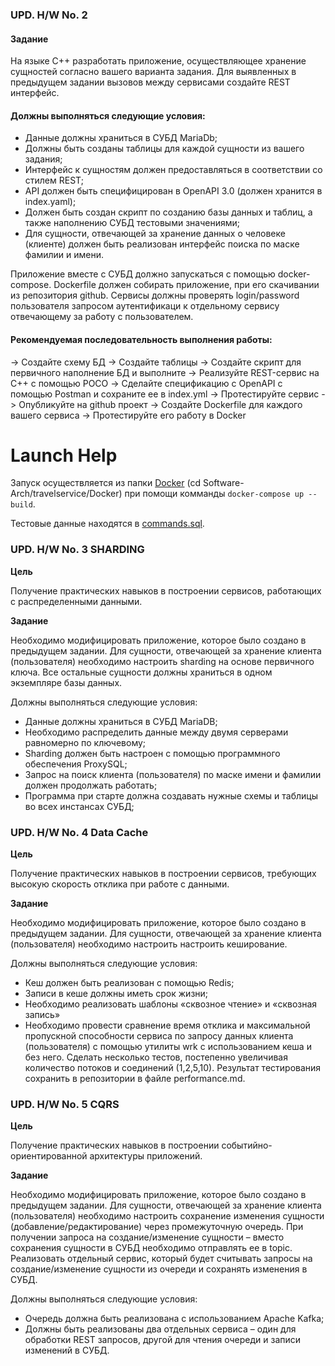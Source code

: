 ### UPD. H/W No. 2
#### Задание
На языке C++ разработать приложение, осуществляющее хранение сущностей согласно вашего варианта задания. Для выявленных в предыдущем задании вызовов между сервисами создайте REST интерфейс.

#### Должны выполняться следующие условия:

-  Данные должны храниться в СУБД MariaDb;
-  Должны быть созданы таблицы для каждой сущности из вашего задания;
-  Интерфейс к сущностям должен предоставляться в соответствии со стилем REST;
-  API должен быть специфицирован в OpenAPI 3.0 (должен хранится в index.yaml);
-  Должен быть создан скрипт по созданию базы данных и таблиц, а также наполнению СУБД тестовыми значениями;
-  Для сущности, отвечающей за хранение данных о человеке (клиенте) должен быть реализован интерфейс поиска по маске фамилии и имени.

Приложение вместе с СУБД должно запускаться с помощью docker-compose. Dockerfile должен собирать приложение, при его скачивании из репозитория github.
Сервисы должны проверять login/password пользователя запросом аутентификаци к отдельному сервису отвечающему за работу с пользователем.
 

#### Рекомендуемая последовательность выполнения работы:

-> Создайте схему БД
-> Создайте таблицы
-> Создайте скрипт для первичного наполнение БД  и выполните
-> Реализуйте REST-сервис на C++ с помощью POCO
-> Сделайте спецификацию с OpenAPI с помощью Postman и сохраните ее в index.yml
-> Протестируйте сервис
-> Опубликуйте на github проект
-> Создайте Dockerfile для каждого вашего сервиса
-> Протестируйте его работу в Docker

# Launch Help
Запуск осуществляется из папки [Docker](https://github.com/ArtSnow/Software-Arch/tree/main/travelservice/Docker) (cd Software-Arch/travelservice/Docker) при помощи комманды `docker-compose up --build`.

Тестовые данные находятся в [commands.sql](https://github.com/ArtSnow/Software-Arch/blob/main/travelservice/commands.sql).


### UPD. H/W No. 3 SHARDING

**Цель**

Получение практических навыков в построении сервисов, работающих с распределенными данными.

**Задание**

Необходимо модифицировать приложение, которое было создано в предыдущем задании. Для сущности, отвечающей за хранение клиента (пользователя) необходимо настроить sharding на основе первичного ключа. Все остальные сущности должны храниться в одном экземпляре базы данных.

Должны выполняться следующие условия:

- Данные должны храниться в СУБД MariaDB;
- Необходимо распределить данные между двумя серверами равномерно по ключевому;
- Sharding должен быть настроен с помощью программного обеспечения ProxySQL;
- Запрос на поиск клиента (пользователя) по маске имени и фамилии должен продолжать работать;
- Программа при старте должна создавать нужные схемы и таблицы во всех инстансах СУБД;


### UPD. H/W No. 4 Data Cache

**Цель**

Получение практических навыков в построении сервисов, требующих высокую скорость отклика при работе с данными.

**Задание**

Необходимо модифицировать приложение, которое было создано в предыдущем задании. Для сущности, отвечающей за хранение клиента (пользователя) необходимо настроить настроить кеширование.

Должны выполняться следующие условия:

- Кеш должен быть реализован с помощью Redis;
- Записи в кеше должны иметь срок жизни;
- Необходимо реализовать шаблоны «сквозное чтение» и «сквозная запись»
- Необходимо провести сравнение время отклика и максимальной пропускной способности сервиса по запросу данных клиента (пользователя) с помощью утилиты wrk с использованием кеша и без него. Сделать несколько тестов, постепенно увеличивая количество потоков и соединений (1,2,5,10). Результат тестирования сохранить в репозитории в файле performance.md.


### UPD. H/W No. 5 CQRS

**Цель**

Получение практических навыков в построении событийно-ориентированной архитектуры приложений.

**Задание**

Необходимо модифицировать приложение, которое было создано в предыдущем задании. Для сущности, отвечающей за хранение клиента (пользователя) необходимо настроить сохранение изменения сущности (добавление/редактирование) через промежуточную очередь. При получении запроса на создание/изменение сущности – вместо сохранения сущности в СУБД необходимо отправлять ее в topic. Реализовать отдельный сервис, который будет считывать запросы на создание/изменение сущности из очереди и сохранять изменения в СУБД.

 

Должны выполняться следующие условия:

- Очередь должна быть реализована с использованием Apache Kafka;
- Должны быть реализованы два отдельных сервиса – один для обработки REST запросов, другой для чтения очереди и записи изменений в СУБД.
